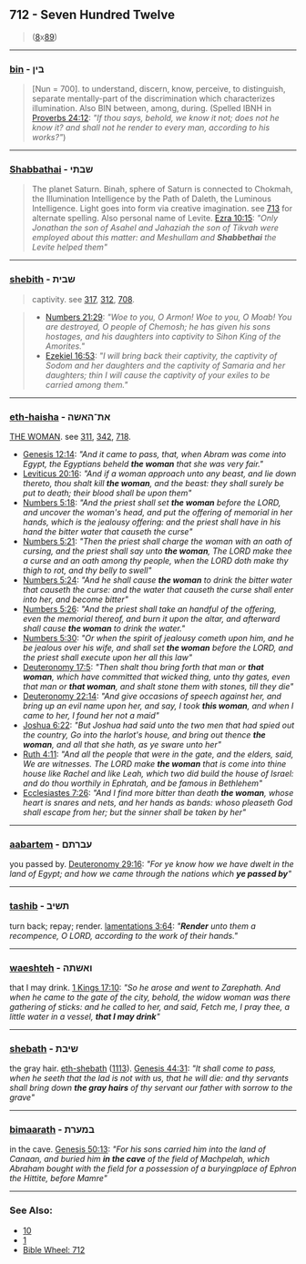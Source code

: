 ## 712 - Seven Hundred Twelve
> ([8](8)x[89](89))

---

### [bin](/keys/BINf) - בין
> [Nun = 700]. to understand, discern, know, perceive, to distinguish, separate mentally-part of the discrimination which characterizes illumination. Also BIN between, among, during. (Spelled IBNH in [Proverbs 24:12](http://biblehub.com/proverbs/24-12.htm): *"If thou says, behold, we know it not; does not he know it? and shall not he render to every man, according to his works?"*)

---

### [Shabbathai](/keys/ShBThI) - שבתי
> The planet Saturn. Binah, sphere of Saturn is connected to Chokmah, the Illumination Intelligence by the Path of Daleth, the Luminous Intelligence. Light goes into form via creative imagination. see [713](713) for alternate spelling. Also personal name of Levite. [Ezra 10:15](http://biblehub.com/ezra/10-15.htm): *"Only Jonathan the son of Asahel and Jahaziah the son of Tikvah were employed about this matter: and Meshullam and **Shabbethai** the Levite helped them"*

---

### [shebith](/keys/ShBITh) - שבית
> captivity. see [317](317), [312](312), [708](708).

> - [Numbers 21:29](http://biblehub.com/numbers/21-29.htm): *"Woe to you, O Armon! Woe to you, O Moab! You are destroyed, O people of Chemosh; he has given his sons hostages, and his daughters into captivity to Sihon King of the Amorites."*
> - [Ezekiel 16:53](http://biblehub.com/ezekiel/16-53.htm): *"I will bring back their captivity, the captivity of Sodom and her daughters and the captivity of Samaria and her daughters; thin I will cause the captivity of your exiles to be carried among them."*

---

### [eth-haisha](/keys/ATh-HAShH) - את־האשה
[THE WOMAN](/keys/HAShH). see [311](311), [342](342), [718](718).

- [Genesis 12:14](https://biblehub.com/genesis/12-14.htm): *"And it came to pass, that, when Abram was come into Egypt, the Egyptians beheld **the woman** that she was very fair."*
- [Leviticus 20:16](https://biblehub.com/leviticus/20-16.htm): *"And if a woman approach unto any beast, and lie down thereto, thou shalt kill **the woman**, and the beast: they shall surely be put to death; their blood shall be upon them"*
- [Numbers 5:18](https://biblehub.com/numbers/5-18.htm): *"And the priest shall set **the woman** before the LORD, and uncover the woman's head, and put the offering of memorial in her hands, which is the jealousy offering: and the priest shall have in his hand the bitter water that causeth the curse"*
- [Numbers 5:21](https://biblehub.com/numbers/5-21.htm): *"Then the priest shall charge the woman with an oath of cursing, and the priest shall say unto **the woman**, The LORD make thee a curse and an oath among thy people, when the LORD doth make thy thigh to rot, and thy belly to swell"*
- [Numbers 5:24](https://biblehub.com/numbers/5-24.htm): *"And he shall cause **the woman** to drink the bitter water that causeth the curse: and the water that causeth the curse shall enter into her, and become bitter"*
- [Numbers 5:26](https://biblehub.com/numbers/5-26.htm): *"And the priest shall take an handful of the offering, even the memorial thereof, and burn it upon the altar, and afterward shall cause **the woman** to drink the water."*
- [Numbers 5:30](https://biblehub.com/numbers/5-30.htm): *"Or when the spirit of jealousy cometh upon him, and he be jealous over his wife, and shall set **the woman** before the LORD, and the priest shall execute upon her all this law"*
- [Deuteronomy 17:5](https://biblehub.com/deuteronomy/17-5.htm): *"Then shalt thou bring forth that man or **that woman**, which have committed that wicked thing, unto thy gates, even that man or **that woman**, and shalt stone them with stones, till they die"*
- [Deuteronomy 22:14](https://biblehub.com/deuteronomy/22-14.htm): *"And give occasions of speech against her, and bring up an evil name upon her, and say, I took **this woman**, and when I came to her, I found her not a maid"*
- [Joshua 6:22](https://biblehub.com/joshua/6-22.htm): *"But Joshua had said unto the two men that had spied out the country, Go into the harlot's house, and bring out thence **the woman**, and all that she hath, as ye sware unto her"*
- [Ruth 4:11](https://biblehub.com/ruth/4-11.htm): *"And all the people that were in the gate, and the elders, said, We are witnesses. The LORD make **the woman** that is come into thine house like Rachel and like Leah, which two did build the house of Israel: and do thou worthily in Ephratah, and be famous in Bethlehem"*
- [Ecclesiastes 7:26](https://biblehub.com/ecclesiastes/7-26.htm): *"And I find more bitter than death **the woman**, whose heart is snares and nets, and her hands as bands: whoso pleaseth God shall escape from her; but the sinner shall be taken by her"*

---

### [aabartem](/keys/OBRThM) - עברתם
you passed by. [Deuteronomy 29:16](https://biblehub.com/deuteronomy/29-16.htm): *"For ye know how we have dwelt in the land of Egypt; and how we came through the nations which **ye passed by**"*

---

### [tashib](/keys/ThShIB) - תשיב
turn back; repay; render. [lamentations 3:64](https://biblehub.com/lamentations/3-64.htm): *"**Render** unto them a recompence, O LORD, according to the work of their hands."*

---

### [waeshteh](/keys/VAShThH) - ואשתה
that I may drink. [1 Kings 17:10](https://biblehub.com/1_kings/17-10.htm): *"So he arose and went to Zarephath. And when he came to the gate of the city, behold, the widow woman was there gathering of sticks: and he called to her, and said, Fetch me, I pray thee, a little water in a vessel, **that I may drink**"*

---

### [shebath](/keys/ShIBTh) - שיבת
the gray hair. [eth-shebath](/keys/ATh-ShIBTh) ([1113](1113)). [Genesis 44:31](https://biblehub.com/genesis/44-31.htm): *"It shall come to pass, when he seeth that the lad is not with us, that he will die: and thy servants shall bring down **the gray hairs** of thy servant our father with sorrow to the grave"*

---

### [bimaarath](/keys/BMORTh) - במערת
in the cave. [Genesis 50:13](https://biblehub.com/genesis/50-13.htm): *"For his sons carried him into the land of Canaan, and buried him **in the cave** of the field of Machpelah, which Abraham bought with the field for a possession of a buryingplace of Ephron the Hittite, before Mamre"*

---

### See Also:

- [10](10)
- [1](1)
- [Bible Wheel: 712](https://www.biblewheel.com//GR/GR_Database.php?SearchBy_Gematria=712)
